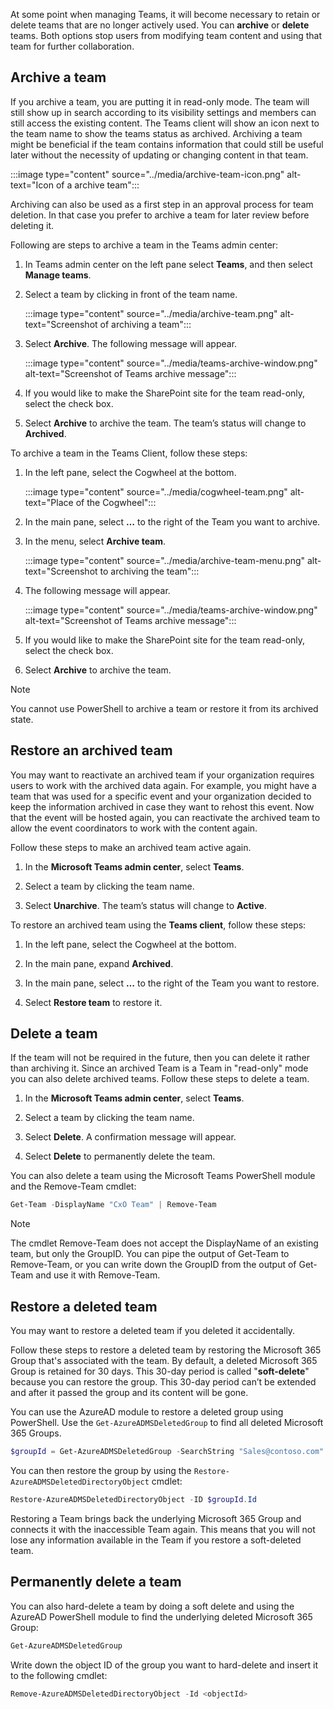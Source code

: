 

At some point when managing Teams, it will become necessary to retain or delete teams that are no longer actively used. You can **archive** or **delete** teams. Both options stop users from modifying team content and using that team for further collaboration.

 

## Archive a team

If you archive a team, you are putting it in read-only mode. The team will still show up in search according to its visibility settings and members can still access the existing content. The Teams client will show an icon next to the team name to show the teams status as archived. Archiving a team might be beneficial if the team contains information that could still be useful later without the necessity of updating or changing content in that team.

:::image type="content" source="../media/archive-team-icon.png" alt-text="Icon of a archive team":::

 

Archiving can also be used as a first step in an approval process for team deletion. In that case you prefer to archive a team for later review before deleting it.


Following are steps to archive a team in the Teams admin center:

1. In Teams admin center on the left pane select **Teams**, and then select **Manage teams**.

2. Select a team by clicking in front of the team name.
    
    :::image type="content" source="../media/archive-team.png" alt-text="Screenshot of archiving a team":::


3. Select **Archive**. The following message will appear. 

    :::image type="content" source="../media/teams-archive-window.png" alt-text="Screenshot of Teams archive message":::


4. If you would like to make the SharePoint site for the team read-only, select the check box.

5. Select **Archive** to archive the team. The team’s status will change to **Archived**. 

 

To archive a team in the Teams Client, follow these steps:

1. In the left pane, select the Cogwheel at the bottom.

    :::image type="content" source="../media/cogwheel-team.png" alt-text="Place of the Cogwheel":::


2. In the main pane, select **…** to the right of the Team you want to archive.

3. In the menu, select **Archive team**.

    :::image type="content" source="../media/archive-team-menu.png" alt-text="Screenshot to archiving the team":::


4. The following message will appear. 

    :::image type="content" source="../media/teams-archive-window.png" alt-text="Screenshot of Teams archive message":::


5. If you would like to make the SharePoint site for the team read-only, select the check box.

6. Select **Archive** to archive the team.

 
> [!NOTE]
> You cannot use PowerShell to archive a team or restore it from its archived state.


## Restore an archived team

You may want to reactivate an archived team if your organization requires users to work with the archived data again. For example, you might have a team that was used for a specific event and your organization decided to keep the information archived in case they want to rehost this event. Now that the event will be hosted again, you can reactivate the archived team to allow the event coordinators to work with the content again.

 

Follow these steps to make an archived team active again.

1. In the **Microsoft Teams admin center**, select **Teams**.

2. Select a team by clicking the team name.

3. Select **Unarchive**. The team’s status will change to **Active**.

 

To restore an archived team using the **Teams client**, follow these steps:

1. In the left pane, select the Cogwheel at the bottom.

2. In the main pane, expand **Archived**.

3. In the main pane, select **…** to the right of the Team you want to restore.

4. Select **Restore team** to restore it.

 

## Delete a team

If the team will not be required in the future, then you can delete it rather than archiving it. Since an archived Team is a Team in "read-only" mode you can also delete archived teams. Follow these steps to delete a team.

1. In the **Microsoft Teams admin center**, select **Teams**.

2. Select a team by clicking the team name.

3. Select **Delete**. A confirmation message will appear.

4. Select **Delete** to permanently delete the team.

 

You can also delete a team using the Microsoft Teams PowerShell module and the Remove-Team cmdlet:

 

```powershell
Get-Team -DisplayName "CxO Team" | Remove-Team
```

 

> [!NOTE]
> The cmdlet Remove-Team does not accept the DisplayName of an existing team, but only the GroupID. You can pipe the output of Get-Team to Remove-Team, or you can write down the GroupID from the output of Get-Team and use it with Remove-Team.

 

## Restore a deleted team

You may want to restore a deleted team if you deleted it accidentally. 

 

Follow these steps to restore a deleted team by restoring the Microsoft 365 Group that's associated with the team. By default, a deleted Microsoft 365 Group is retained for 30 days. This 30-day period is called "**soft-delete**" because you can restore the group. This 30-day period can’t be extended and after it passed the group and its content will be gone.

 

You can use the AzureAD module to restore a deleted group using PowerShell. Use the ```Get-AzureADMSDeletedGroup``` to find all deleted Microsoft 365 Groups.

 

```powershell
$groupId = Get-AzureADMSDeletedGroup -SearchString "Sales@contoso.com"
```

 

You can then restore the group by using the ```Restore-AzureADMSDeletedDirectoryObject``` cmdlet:

 

```powershell
Restore-AzureADMSDeletedDirectoryObject -ID $groupId.Id
```

Restoring a Team brings back the underlying Microsoft 365 Group and connects it with the inaccessible Team again. This means that you will not lose any information available in the Team if you restore a soft-deleted team.

## Permanently delete a team

You can also hard-delete a team by doing a soft delete and using the AzureAD PowerShell module to find the underlying deleted Microsoft 365 Group:

 

```powershell
Get-AzureADMSDeletedGroup
```
 

Write down the object ID of the group you want to hard-delete and insert it to the following cmdlet:

 

```powershell
Remove-AzureADMSDeletedDirectoryObject -Id <objectId>
```

 
